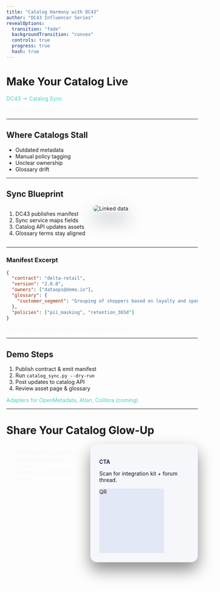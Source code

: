 ```yaml
---
title: "Catalog Harmony with DC43"
author: "DC43 Influencer Series"
revealOptions:
  transition: "fade"
  backgroundTransition: "convex"
  controls: true
  progress: true
  hash: true
---
```


<!-- .slide: data-background-color="#091A33" -->
# Make Your Catalog Live
<p style="color:#47D1C1;">DC43 → Catalog Sync</p>
<p class="fragment fade-up" style="color:#F5F7FA;">No more double entry</p>

---

<!-- .slide: data-background-image="https://images.unsplash.com/photo-1523475472560-d2df97ec485c" data-background-size="cover" data-background-opacity="0.35" -->
## Where Catalogs Stall

- <span class="fragment fade-in">Outdated metadata</span>
- <span class="fragment fade-in">Manual policy tagging</span>
- <span class="fragment fade-in">Unclear ownership</span>
- <span class="fragment fade-in">Glossary drift</span>

---

<!-- .slide: data-background-color="#F5F7FA" -->
## Sync Blueprint

<div class="columns">
<div>
<ol>
<li class="fragment fade-right">DC43 publishes manifest</li>
<li class="fragment fade-right">Sync service maps fields</li>
<li class="fragment fade-right">Catalog API updates assets</li>
<li class="fragment fade-right">Glossary terms stay aligned</li>
</ol>
</div>
<div>
<img class="fragment zoom-in" src="https://images.unsplash.com/photo-1523475472560-d2df97ec485c?blend=47D1C1" alt="Linked data" style="border-radius:18px; box-shadow:0 22px 44px rgba(9,26,51,0.35);"/>
</div>
</div>

---

<!-- .slide: data-background-gradient="linear-gradient(130deg,#47D1C1,#091A33)" -->
### Manifest Excerpt

```json
{
  "contract": "delta-retail",
  "version": "2.0.0",
  "owners": ["dataops@demo.io"],
  "glossary": {
    "customer_segment": "Grouping of shoppers based on loyalty and spend"
  },
  "policies": ["pii_masking", "retention_365d"]
}
```

<p class="fragment fade-in" style="color:#F5F7FA;">Sync service converts this into catalog API calls</p>

---

<!-- .slide: data-background-color="#0B1533" -->
## Demo Steps

1. Publish contract & emit manifest
2. Run `catalog_sync.py --dry-run`
3. Post updates to catalog API
4. Review asset page & glossary

<p class="fragment fade-in" style="color:#47D1C1;">Adapters for OpenMetadata, Atlan, Collibra (coming)</p>

---

<!-- .slide: data-background-image="https://images.unsplash.com/photo-1454165205744-3b78555e5572" data-background-size="cover" data-background-opacity="0.35" -->
# Share Your Catalog Glow-Up

<div class="columns">
<div>
<ul>
<li class="fragment fade-in" style="color:#F5F7FA;">Download integration kit</li>
<li class="fragment fade-in" style="color:#F5F7FA;">Schedule sync after merges</li>
<li class="fragment fade-in" style="color:#F5F7FA;">Showcase before/after shots</li>
</ul>
</div>
<div>
<div class="fragment fade-in" style="background:#F5F7FA; padding:24px; border-radius:18px; box-shadow:0 20px 40px rgba(0,0,0,0.45);">
<p style="color:#0B1533; font-weight:600;">CTA</p>
<p style="color:#0B1533;">Scan for integration kit + forum thread.</p>
<div style="width:170px; height:170px; background:#E3E8F7;">QR</div>
</div>
</div>
</div>
